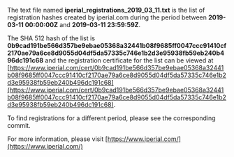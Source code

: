 The text file named **iperial_registrations_2019_03_11.txt** is the list of registration hashes created by iperial.com during the period between **2019-03-11 00:00:00Z** and **2019-03-11 23:59:59Z**.

The SHA 512 hash of the list is **0b9cad191be566d357be9ebae05368a32441b08f9685ff0047ccc91410cf2170ae79a6ce8d9055d04df5da57335c746e1b2d3e95938fb59eb240b496dc191c68** and the registration certificate for the list can be viewed at [https://www.iperial.com/cert/0b9cad191be566d357be9ebae05368a32441b08f9685ff0047ccc91410cf2170ae79a6ce8d9055d04df5da57335c746e1b2d3e95938fb59eb240b496dc191c68](https://www.iperial.com/cert/0b9cad191be566d357be9ebae05368a32441b08f9685ff0047ccc91410cf2170ae79a6ce8d9055d04df5da57335c746e1b2d3e95938fb59eb240b496dc191c68).

To find registrations for a different period, please see the corresponding commit.

For more information, please visit [https://www.iperial.com/](https://www.iperial.com/)
